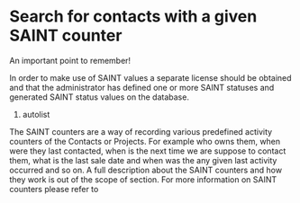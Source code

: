 <properties date="2016-06-24"
SortOrder="4"
/>

Search for contacts with a given SAINT counter
==============================================

An important point to remember!

In order to make use of SAINT values a separate license should be obtained and that the administrator has defined one or more SAINT statuses and generated SAINT status values on the database.

1. autolist

The SAINT counters are a way of recording various predefined activity counters of the Contacts or Projects. For example who owns them, when were they last contacted, when is the next time we are suppose to contact them, what is the last sale date and when was the any given last activity occurred and so on. A full description about the SAINT counters and how they work is out of the scope of section. For more information on SAINT counters please refer to 
